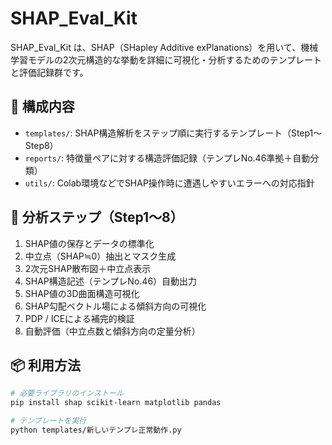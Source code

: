 # SHAP_Eval_Kit

SHAP_Eval_Kit は、SHAP（SHapley Additive exPlanations）を用いて、機械学習モデルの2次元構造的な挙動を詳細に可視化・分析するためのテンプレートと評価記録群です。

## 🧩 構成内容

- `templates/`: SHAP構造解析をステップ順に実行するテンプレート（Step1〜Step8）
- `reports/`: 特徴量ペアに対する構造評価記録（テンプレNo.46準拠＋自動分類）
- `utils/`: Colab環境などでSHAP操作時に遭遇しやすいエラーへの対応指針

## 🔁 分析ステップ（Step1〜8）

1. SHAP値の保存とデータの標準化
2. 中立点（SHAP≒0）抽出とマスク生成
3. 2次元SHAP散布図＋中立点表示
4. SHAP構造記述（テンプレNo.46）自動出力
5. SHAP値の3D曲面構造可視化
6. SHAP勾配ベクトル場による傾斜方向の可視化
7. PDP / ICEによる補完的検証
8. 自動評価（中立点数と傾斜方向の定量分析）

## 📦 利用方法

```bash
# 必要ライブラリのインストール
pip install shap scikit-learn matplotlib pandas

# テンプレートを実行
python templates/新しいテンプレ正常動作.py
